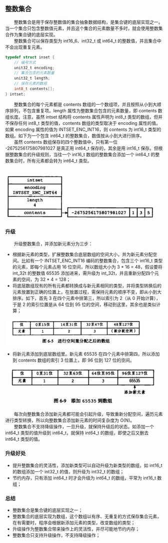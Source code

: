
## 整数集合
　　整数集合是用于保存整数值的集合抽象数据结构，是集合键的底层实现之一。当一个集合只包含整数值元素，并且这个集合的元素数量不多时，就会使用整数集合作为集合键的底层实现。<br />
　　整数集合可以保存类型为 int16_6、int32_t 或 int64_t 的整数值，并且集合中不会出现重复元素。
  
```c
typedef struct inset {
    // 编号方式
    unit32_t encoding;
    // 集合包含的元素数量
    unit32_t length;
    // 保存元素的数组
    int8_t contents[];
} intset;
```

　　整数集合的每个元素都是 contents 数组的一个数组项，并且按照从小到大顺序排列，不包含重复项。length 属性为整数集合包含的元素数量，即 contents 数组长度。注意，虽然 intset 结构将 contents 属性声明为 int8_t 类型的数组，但并不保存任何 int8_t 类型的值，contents 数组的类型取决于 encoding 属性的值。如果 encoding 属性的值为 INTSET_ENC_INT16，则 contents 为 int16_t 类型的数组。如下为一个包含 int64_t 的整数集合，数值按从小到大进行排序。<br />
　　虽然 contents 数组保存的四个整数值中，只有第一位 -2675256175807981027 是真正用 int64_t 保存的，其余是用 int16_t 保存。但根据整数集合的升级规则，当往一个 int16_t 数组的整数集合添加一个 int64_t 的整数集合时，所有元素都会转为 int64_t 类型。
  
![avatar](chapter_6_p1.png)

### 升级
　　升级整数集合，并添加新元素分为三步：
- 根据新元素的类型，扩展整数集合底层数组的空间大小，并为新元素分配空间。比如有一个 INTSET_ENC_INT16 编码的整数集合，包含三个 int16_t 类型的元素，即每个元素占用 16 位空间，所以数组大小为 3 * 16 = 48，假设要将 int_32t 的整数值 65535 添加进来，需升级为 int_32t，并且重新分配四个元素的空间，为 32 * 4 = 128；
- 将底层数组现有的所有元素都转换成与新元素相同的类型，并将类型转换后的元素放置到正确的位置上，在放置过程，需保持元素的顺序不变，即从小到大排序。如下，首先 3 在四个元素中排第三，所以索引为 2（从 0 开始计算），于是 2 的索引位置是从 64 位到 95 位的空间，移动到这里，其余也是类似计算；

![avatar](chapter_6_p2.png)

- 将新元素添加到底层数组里。新元素 65535 在四个元素中排第四，所以添加到 contents 数组的索引 3 位置上，即 96 位到 127 位的空间。

![avatar](chapter_6_p3.png)

　　每次向整数集合添加新元素都可能会引起升级，导致重新分配空间，遍历元素进行类型转换，所以向整数集合添加新元素的时间复杂度为 O(N)。<br />
　　整数集合不支持降级操作，一旦升级，就保持升级后的状态。如添加一个 int64_t 类型的值升级到 int64_t，就保持 int64_t 的数组，即使之后又删去 int64_t 类型的值。

### 升级好处
- 提升整数集合的灵活性，添加新类型可以自动升级为新类型的数组，如 int16_t 的数组添加一个 int32_t 的值，则升级为 int32_t 的数组；
- 节约内存，只有添加 int64_t 时才会升级为 int64_t 的数组，平常为 int16_t 数组；

### 总结

- 整数集合是集合键的底层实现之一；
- 整数集合的底层实现为数组，这个数组以有序、无重复的方式保存集合元素，在有需要时，程序会根据新添加元素的类型，改变数组的类型；
- 升级操作为整数集合带来操作上的灵活性，并尽可能地节约内存；
- 整数集合只支持升级操作，不支持降级操作；
